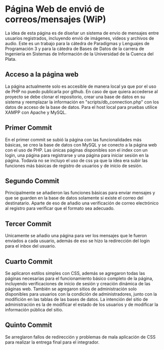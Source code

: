 # Página Web de envió de correos/mensajes (WiP)
La idea de esta página es de diseñar un sistema de envio de mensajes entre usuarios registrados, incluyendo envió de imágenes, vídeos y archivos de audio. Este es un trabajo para la cátedra de Paradigmas y Lenguajes de Programación 3 y para la cátedra de Bases de Datos de la carrera de Ingeniería en Sistemas de Información de la Universidad de la Cuenca del Plata.

## Acceso a la página web
La página actualmente solo es accesible de manera local ya que por el uso de PHP no puedo publicarla por github. En caso de que quiera accederse al proyecto se debe clonar el repositorio, crear una base de datos en su sistema y reemplazar la información en "scripts/db_connection.php" con los datos de acceso de la base de datos. Para el host local para pruebas utilice XAMPP con Apache y MySQL.

## Primer Commit
En el primer commit se subió la página con las funcionalidades más básicas, se creo la base de datos con MySQL y se conecto a la página web con el uso de PHP. Las únicas páginas disponibles son el index con un login, una página para registrarse y una página para iniciar sesión en la página. Todavía no se incluyo el uso de css ya que la idea era subir las funciones más básicas de registro de usuarios y de inicio de sesión. 

## Segundo Commit
Principalmente se añadieron las funciones básicas para enviar mensajes y que se guarden en la base de datos solamente si existe el correo del destinatario. Aparte de eso de añadio una verificación de correo electrónico al registro para verificar que el formato sea adecuado.

## Tercer Commit
Unicamente se añadio una página para ver los mensajes que le fueron enviados a cada usuario, además de eso se hizo la redirección del login para el inbox del usuario.

## Cuarto Commit
Se aplicaron estilos simples con CSS, además se agregaron todas las páginas necesarias para el funcionamiento básico completo de la página, incluyendo verificaciones de inicio de sesión y creación dinámica de las páginas web. También se agregaron sitios de administración solo disponibles para usuarios con la condición de administradores, junto con la modifición en las tablas de las bases de datos. La intención del sitio de administración es la de modificar el estado de los usuarios y de modificar la información pública del sitio.

## Quinto Commit
Se arreglaron fallos de redirección y problemas de mala aplicación de CSS para realizar la entrega final para el integrador.
